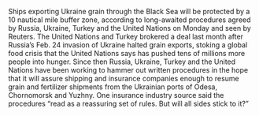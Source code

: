 Ships exporting Ukraine grain through the Black Sea will be protected by a 10 nautical mile buffer zone, according to long-awaited procedures agreed by Russia, Ukraine, Turkey and the United Nations on Monday and seen by Reuters.
The United Nations and Turkey brokered a deal last month after Russia’s Feb. 24 invasion of Ukraine halted grain exports, stoking a global food crisis that the United Nations says has pushed tens of millions more people into hunger.
Since then Russia, Ukraine, Turkey and the United Nations have been working to hammer out written procedures in the hope that it will assure shipping and insurance companies enough to resume grain and fertilizer shipments from the Ukrainian ports of Odesa, Chornomorsk and Yuzhny.
One insurance industry source said the procedures “read as a reassuring set of rules. But will all sides stick to it?”